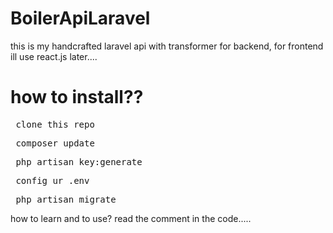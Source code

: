 # BoilerApiLaravel
this is my handcrafted laravel api with transformer for backend, for frontend ill use react.js later....

<h1> how to install?? </h1>
<pre> clone this repo </pre>
<pre> composer update </pre>
<pre> php artisan key:generate </pre>
<pre> config ur .env </pre>
<pre> php artisan migrate </pre>

how to learn and to use?
read the comment in the code.....
